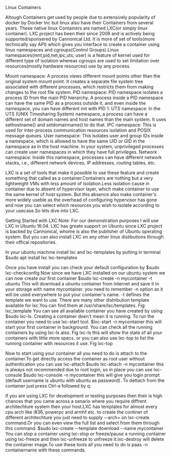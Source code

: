 Linux Containers

Altough Containers get used by people due to extensively popularity of docker by Docker Inc but linux also have their Containers from several years.
These native linux Containers are named LXC(or simply linux container). LXC project has been their since 2008 and is actively being supported/sponsered by Cannonical Ltd. It is more of set of tools(more technically say API) which gives you interface to create a container using linux namespaces and cgroups(Control Groups).Linux namespaces(mnt,pid,net,ipc,uts, user) is a feature of kernel used for different type of isolation whereas cgroups are used to set limitation over resources(mostly hardware resources) use by any process.

Mount namespace: A process views different mount points other than the original system mount point. It creates a separate file system tree associated with different processes, which restricts them from making changes to the root file system.
PID namespace: PID namespace isolates a process ID from the main PID hierarchy. A process inside a PID namespace can have the same PID as a process outside it, and even inside the namespace, you can have different init with PID 1.
UTS namespace: In the UTS (UNIX Timesharing System) namespace, a process can have a different set of domain names and host names than the main system. It uses sethostname() and setdomainname() to do that.
IPC namespace: This is used for inter-process communication resources isolation and POSIX message queues.
User namespace: This isolates user and group IDs inside a namespace, which is allowed to have the same UID or GID in the namespace as in the host machine. In your system, unprivileged processes can create user namespaces in which they have full privileges.
Network namespace: Inside this namespace, processes can have different network stacks, i.e., different network devices, IP addresses, routing tables, etc.

LXC is a set of tools that make it possible to use these feature and create something that called as a container.Containers are nothing but a very lightweight VMs with less amount of isolation.Less isolation cause in container due to absent of hypervisor layer, which make container to use the same kernel of host system. But this absence also make container's more widely useble as the overhead of configuring hypervisor has gone and now you can select which resources you wish to isolate according to your usecase.So lets dive into LXC.

Getting Started with LXC
Note: For our demonstration purposes I will use LXC in Ubuntu 16.04. LXC has greate support on Ubuntu since LXC project is backed by Cannonical, whome is also 
the publisher of Ubuntu operating system. But you can also install LXC on any other linux distibutions through their offical repositories.

In your ubuntu machine install lxc and lxc-templates by putting in terminal
$sudo apt install lxc lxc-templates

Once you have install you can check your default configuration by
$sudo lxc-checkconfig
Now since we have LXC installed on our ubuntu system we can now create our first container
$sudo lxc-create -n mycontainer -t ubuntu
This will download a ubuntu container from internet and save it in your storage with name mycontainer. you need to remember -n option as it will be used everywhere to put your container's name. -t defines the template we want to use. There are many other distribution template available for lxc.You can find them at /usr/share/lxc/templates.
Fig: lxc_template
You can see all available container you have created by using $sudo lxc-ls.
Creating a container doen't mean it is running. To run the container you need to use lxc-start tool.
$lxc-start -n mycontainer
this will start your first container in background. You can check all the running containers by using lxc-ls also.
Fig lxc-ls
this will show the state of all your containers with little more specs. or you can also use lxc-top to list the running container with resources it use.
Fig lxc-top

Now to start using your container all you need to do is attach to the container.To get directly access the container as root user without authentication you can use lxc-attach
$sudo lxc-attach -n mycontainer
this is always not recommended due to root login, so in place you can use lxc-console
$sudo lxc-console -n mycontainer
this will give you login prompt (default username is ubuntu with ubuntu as password).
To dettach from the container just press Ctrl-a followed by q.

If you are using LXC for development or testing purposes then their is high chances that you came across a senario where you require diffrent architechture system then your host.LXC has templates for almost every cpu arch like i836, powerpc and armhf etc.
to create the continer of different architechture you just need to supply --arch= on lxc-create command.Or you can even view the full list and select from them through this command.
$sudo lxc-create --template download --name mycontainer
You can stop a container using lxc-stop or freeze/pause a running container using lxc-freeze and then lxc-unfreeze to unfreeze it.lxc-destroy will delete the container image.To use these tools all you need to do is paas -n containername with these commands.

